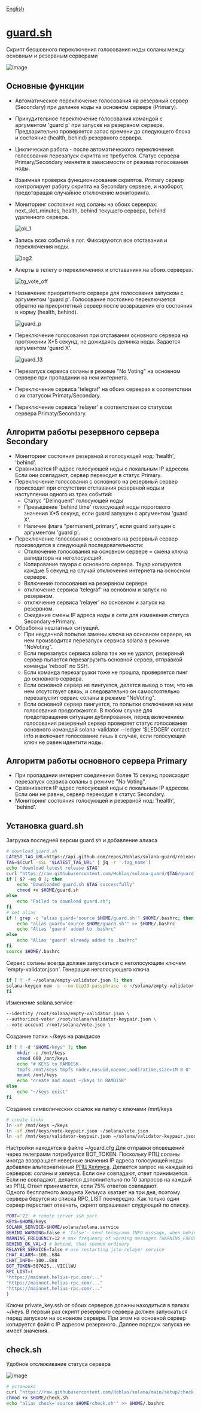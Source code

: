 [English](README.md)
# [guard.sh](https://github.com/Hohlas/solana-guard/blob/main/guard.sh)
Скрипт бесшовного переключения голосования ноды соланы между основным и резервным серверами 

![image](https://github.com/user-attachments/assets/fc4895a3-e356-43f4-b807-dd3a020a8925)

## Основные функции
- Автоматическое переключение голосования на резервный сервер (Secondary) при делинке ноды на основном сервере (Primary).
- Принудительное переключение голосования командой с аргументом 'guard p' при запуске на резервном сервере. Предварительно проверяется запас времени до следующего блока и состояние (health, behind) резервного сервера.
- Циклическая работа - после автоматического переключения голосования перезапуск скрипта не требуется. Статус сервера Primary/Secondary меняетя в зависимости от режима голосования ноды.
- Взаимная проверка функционирования скриптов. Primary сервер контролирует работу скрипта на Secondary сервере, и наоборот, предотвращая случайное отключение мониторинга.
- Мониторинг состояния нод соланы на обоих серверах: next_slot_minutes, health, behind текущего сервера, behind удаленного сервера.

  ![ok_1](https://github.com/user-attachments/assets/86e854f3-dd91-467f-983d-66c5a9fc346a)
  
- Запись всех событий в лог. Фиксируются все отставания и переключения ноды.

  ![log2](https://github.com/user-attachments/assets/f7b1e38e-a728-4728-8256-bb9cc657feb3)
  
- Алерты в телегу о переключениях и отставаниях на обоих серверах.

  ![tg_vote_off](https://github.com/user-attachments/assets/7aa14095-c7bf-48c2-bbe8-8d0accf653e7)
  
- Назначение приоритетного сервера для голосования запуском с аргументом 'guard p'. Голосование постоянно переключается обратно на приоритетный сервер после возвращения его состояния в норму (health, behind).

  ![guard_p](https://github.com/user-attachments/assets/c088160d-1385-48fd-8512-b59d225cee68)

- Переключение голосования при отставании основного сервера на протяжении X*5 секунд, не дожидаясь делинка ноды. Задается аргументом 'guard X'.
  
  ![guard_13](https://github.com/user-attachments/assets/be7acc25-26f4-40a0-84c8-4be7855ece3b)
  
- Перезапуск сервиса соланы в режиме "No Voting" на основном сервере при пропадании на нем интернета.
- Переключение сервиса 'telegraf' на обоих серверах в соответствии с их статусом Primaty/Secondary.
- Переключение сервиса 'relayer' в соответствии со статусом сервера Primaty/Secondary.

## Алгоритм работы резервного сервера Secondary
- Мониторинг состояния резервной и голосующей нод: 'health', 'behind'.
- Сравнивается IP адрес голосующей ноды с локальным IP адресом. Если они совпадают, сервер переходит в статус Primary.
- Переключение голосования с основного на резервный сервер происходит при отсутствии отставания резервной ноды и наступлении одного из трех событий:
	- Статус "Delinquent" голосующей ноды
	- Превышение 'behind time' голосующей ноды порогового значения X*5 секунд, если guard запущен с аргументом 'guard X'.
	- Наличие флага "permanent_primary", если guard запущен с аргументом 'guard p'.
- Переключение голосования с основного на резервный сервер производится в следующей последовательности:
	- Отключение голосования на основном сервере = смена ключа валидатора на неголосующий.
   	- Копирование тауэра с основного сервера. Тауэр копируется каждые 5 секунд на случай отключения интернета на осносном сервере.
   	- Включение голосования на резервном сервере
   	- отключение  сервиса 'telegraf' на основном и запуск на резервном.
   	- отключение  сервиса 'relayer' на основном и запуск на резервном.
   	- Ожидание смены IP адреса ноды в сети для изменения статуса Secondary->Primary.
- Обработка нештатных ситуаций.  
	- При неудачной попытке замены ключа на основном сервере, на нем производится перезапуск сервиса solana в режиме "NoVoting".
	- Если перезапуск сервиса solana так же не удался, резервный сервер пытается перезагрузить основной сервер, отправкой команды 'reboot' по SSH.
 	- Если команда перезагрузки тоже не прошла, проверяется пинг до основного сервера.
 	- Если основной сервер не пингуется, делется вывод о том, что на нем отсутствует связь, и следовательно он самостоятельно перезапустит сервис соланы в режиме "NoVoting".
	- Если основной сервер пингуется, то попытки отключения на нем голосования продолжаются. 
В любом случае для предотвращения ситуации дублирования, перед включением голосования резервный сервер проверяет статус голосования основного командой 
solana-validator --ledger '$LEDGER' contact-info 
и включает голосование лишь в случае, если голосующий ключ не равен идентити ноды.
 
## Алгоритм работы основного сервера Primary
- При пропадании интернет соединения более 15 секунд происходит перезапуск сервиса соланы в режиме "No Voting".
- Сравнивается IP адрес голосующей ноды с локальным IP адресом. Если они не равны, сервер переходит в статус Secondary.
- Мониторинг состояния голосующей и резервной нод: 'health', 'behind'. 

## Установка guard.sh
Загрузка последней версии guard.sh и добавление алиаса
```bash
# download guard.sh
LATEST_TAG_URL=https://api.github.com/repos/Hohlas/solana-guard/releases/latest
TAG=$(curl -sSL "$LATEST_TAG_URL" | jq -r '.tag_name')
echo "download latest release $TAG"
curl "https://raw.githubusercontent.com/Hohlas/solana-guard/$TAG/guard.sh" > $HOME/guard.sh
if [ $? -eq 0 ]; then
	echo "Downloaded guard.sh $TAG successfully"
	chmod +x $HOME/guard.sh
else
	echo "Failed to download guard.sh";
fi
# set alias
if ! grep -q "alias guard='source $HOME/guard.sh'" $HOME/.bashrc; then
  	echo "alias guard='source $HOME/guard.sh'" >> $HOME/.bashrc
	echo "Alias 'guard' added to .bashrc"
else
	echo "Alias 'guard' already added to .bashrc"
fi
source $HOME/.bashrc
```

Сервис соланы всегда должен запускаться с неголосующим ключем 'empty-validator.json'.
Генерация неголосующего ключа
```bash
if [ ! -f ~/solana/empty-validator.json ]; then 
solana-keygen new -s --no-bip39-passphrase -o ~/solana/empty-validator.json
fi
```
Изменение solana.service
```bash
--identity /root/solana/empty-validator.json \
--authorized-voter /root/solana/validator-keypair.json \
--vote-account /root/solana/vote.json \
```
Создание папки ~/keys на рамдиске
```bash
if [ ! -d "$HOME/keys" ]; then
    mkdir -p /mnt/keys
    chmod 600 /mnt/keys 
	echo "# KEYS to RAMDISK 
	tmpfs /mnt/keys tmpfs nodev,nosuid,noexec,nodiratime,size=1M 0 0" | sudo tee -a /etc/fstab
	mount /mnt/keys
	echo "create and mount ~/keys in RAMDISK"
else
    echo "~/keys exist"
fi
```
Создание символических ссылок на папку с ключами /mnt/keys
```bash
# create links
ln -sf /mnt/keys ~/keys
ln -sf /mnt/keys/vote-keypair.json ~/solana/vote.json
ln -sf /mnt/keys/validator-keypair.json ~/solana/validator-keypair.json
```
Настройки находятся в файле ~/guard.cfg
Для отправки оповещений через телеграмм потребуется BOT_TOKEN.
Поскольку РПЦ соланы иногда возвращает неверные значения IP адреса голосующей ноды добавлен альтернативный [РПЦ Хелиуса](https://dashboard.helius.dev).
Делается запрос на каждый из серверов: соланы и хелиуса. Если они совпадают, ответ принимается. Если не совпадают, делается дополнительно по 10 запросов на каждый из РПЦ.
Ответ принимается, если 75% ответов совпадают.  
Одного бесплатного аккаунта Хелиуса хватает на три дня, поэтому сервера берутся из списка RPC_LIST поочередно. 
Как только один сервер перестает отвечать, скрипт опрашивает слудующий по списку.
```bash
PORT='22' # remote server ssh port
KEYS=$HOME/keys
SOLANA_SERVICE=$HOME/solana/solana.service
BEHIND_WARNING=false # 'false'- send telegramm INFO missage, when behind. 'true'-send ALERT message
WARNING_FREQUENCY=12 # max frequency of warning messages (WARNING_FREQUENCY x 5) seconds
BEHIND_OK_VAL=3 # behind, that seemed ordinary
RELAYER_SERVICE=false # use restarting jito-relayer service
CHAT_ALARM=-100..684
CHAT_INFO=-100..888
BOT_TOKEN=507625...VICllWU
RPC_LIST=(
"https://mainnet.helius-rpc.com/..."
"https://mainnet.helius-rpc.com/..."
"https://mainnet.helius-rpc.com/..."
)
```
Ключи private_key.ssh от обоих серверов должны находиться в папках ~/keys.
В первый раз скрипт резервного сервера должен запускаться перед запуском на основном сервере. 
При этом на основной сервер копируется файл с IP адресом резервного. Даллее порядок запуска не имеет значения.  

## check.sh
Удобное отслеживание статуса сервера  

![image](https://github.com/user-attachments/assets/efe5076e-ead2-4ec9-841a-e9ed61a4d309)

```bash
# установка
curl "https://raw.githubusercontent.com/Hohlas/solana/main/setup/check.sh" > $HOME/check.sh
chmod +x $HOME/check.sh
echo "alias check='source $HOME/check.sh'" >> $HOME/.bashrc
```
